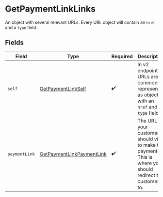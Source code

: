 # GetPaymentLinkLinks

An object with several relevant URLs. Every URL object will contain an `href` and a `type` field.


## Fields

| Field                                                                                                      | Type                                                                                                       | Required                                                                                                   | Description                                                                                                |
| ---------------------------------------------------------------------------------------------------------- | ---------------------------------------------------------------------------------------------------------- | ---------------------------------------------------------------------------------------------------------- | ---------------------------------------------------------------------------------------------------------- |
| `self`                                                                                                     | [GetPaymentLinkSelf](../../models/operations/GetPaymentLinkSelf.md)                                        | :heavy_check_mark:                                                                                         | In v2 endpoints, URLs are commonly represented as objects with an `href` and `type` field.                 |
| `paymentLink`                                                                                              | [GetPaymentLinkPaymentLink](../../models/operations/GetPaymentLinkPaymentLink.md)                          | :heavy_check_mark:                                                                                         | The URL your customer should visit to make the payment. This is where you should redirect the customer to. |